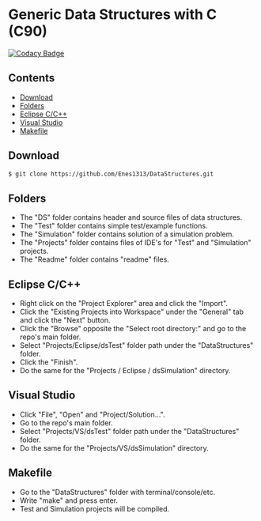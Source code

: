 # Generic Data Structures with C (C90)

[![Codacy Badge](https://api.codacy.com/project/badge/Grade/e87374258dba4b6589867331cdd35658)](https://www.codacy.com/manual/Enes1313/DataStructures?utm_source=github.com&amp;utm_medium=referral&amp;utm_content=Enes1313/DataStructures&amp;utm_campaign=Badge_Grade)

## Contents
* [Download](#download)
* [Folders](#folders)
* [Eclipse C/C++](#eclipse-c/c++)
* [Visual Studio](#visual-studio)
* [Makefile](#makefile)

## Download

```sh
$ git clone https://github.com/Enes1313/DataStructures.git
```

## Folders

*   The "DS" folder contains header and source files of data structures.
*   The "Test" folder contains simple test/example functions.
*   The "Simulation" folder contains solution of a simulation problem.
*   The "Projects" folder contains files of IDE's for "Test" and "Simulation" projects.
*   The "Readme" folder contains "readme" files.

## Eclipse C/C++

*   Right click on the "Project Explorer" area and click the "Import".
*   Click the "Existing Projects into Workspace" under the "General" tab and click the "Next" button.
*   Click the "Browse" opposite the "Select root directory:" and go to the repo's main folder.
*   Select "Projects/Eclipse/dsTest" folder path under the "DataStructures" folder.
*   Click the "Finish".
*   Do the same for the "Projects / Eclipse / dsSimulation" directory.

## Visual Studio

*   Click "File", "Open" and "Project/Solution...".
*   Go to the repo's main folder.
*   Select "Projects/VS/dsTest" folder path under the "DataStructures" folder.
*   Do the same for the "Projects/VS/dsSimulation" directory.

## Makefile

*   Go to the "DataStructures" folder with terminal/console/etc.
*   Write "make" and press enter.
*   Test and Simulation projects will be compiled.

